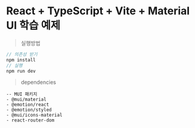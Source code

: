 # React + TypeScript + Vite + Material UI 학습 예제

> 실행방법
```ts
// 의존성 받기
npm install
// 실행
npm run dev
```


> dependencies
```text
-- MUI 패키지
- @mui/material
- @emotion/react
- @emotion/styled
- @mui/icons-material
- react-router-dom
```